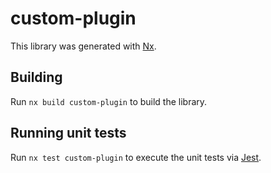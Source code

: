 # custom-plugin

This library was generated with [Nx](https://nx.dev).

## Building

Run `nx build custom-plugin` to build the library.

## Running unit tests

Run `nx test custom-plugin` to execute the unit tests via [Jest](https://jestjs.io).
